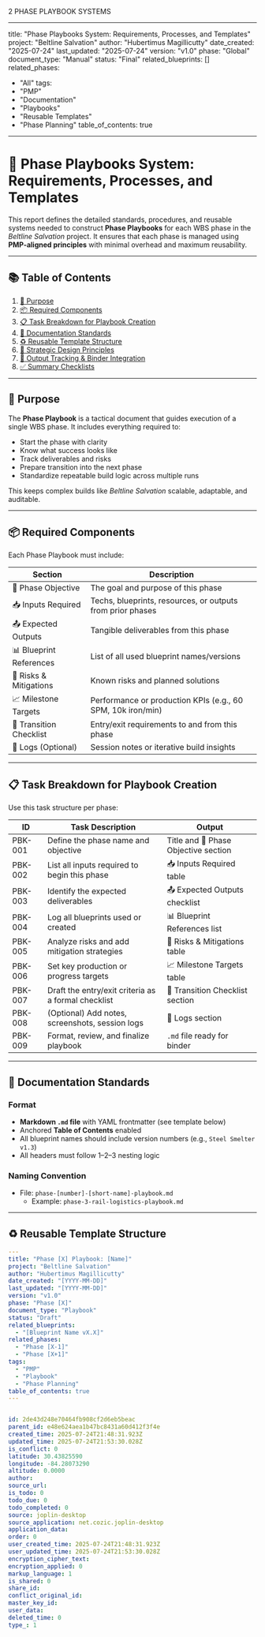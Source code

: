 2 PHASE PLAYBOOK SYSTEMS

---
title: "Phase Playbooks System: Requirements, Processes, and Templates"
project: "Beltline Salvation"
author: "Hubertimus Magillicutty"
date_created: "2025-07-24"
last_updated: "2025-07-24"
version: "v1.0"
phase: "Global"
document_type: "Manual"
status: "Final"
related_blueprints: []
related_phases:
  - "All"
tags:
  - "PMP"
  - "Documentation"
  - "Playbooks"
  - "Reusable Templates"
  - "Phase Planning"
table_of_contents: true
---

# 🔧 Phase Playbooks System: Requirements, Processes, and Templates

This report defines the detailed standards, procedures, and reusable systems needed to construct **Phase Playbooks** for each WBS phase in the *Beltline Salvation* project. It ensures that each phase is managed using **PMP-aligned principles** with minimal overhead and maximum reusability.

---

## 📚 Table of Contents

1. [🎯 Purpose](#-purpose)  
2. [📦 Required Components](#-required-components)  
3. [📋 Task Breakdown for Playbook Creation](#-task-breakdown-for-playbook-creation)  
4. [📐 Documentation Standards](#-documentation-standards)  
5. [♻️ Reusable Template Structure](#-reusable-template-structure)  
6. [🧠 Strategic Design Principles](#-strategic-design-principles)  
7. [📎 Output Tracking & Binder Integration](#-output-tracking--binder-integration)  
8. [✅ Summary Checklists](#-summary-checklists)

---

## 🎯 Purpose

The **Phase Playbook** is a tactical document that guides execution of a single WBS phase. It includes everything required to:

- Start the phase with clarity  
- Know what success looks like  
- Track deliverables and risks  
- Prepare transition into the next phase  
- Standardize repeatable build logic across multiple runs  

This keeps complex builds like *Beltline Salvation* scalable, adaptable, and auditable.

---

## 📦 Required Components

Each Phase Playbook must include:

| Section                    | Description                                                  |
|----------------------------|--------------------------------------------------------------|
| 🎯 Phase Objective         | The goal and purpose of this phase                           |
| 📥 Inputs Required         | Techs, blueprints, resources, or outputs from prior phases   |
| 📤 Expected Outputs        | Tangible deliverables from this phase                        |
| 📊 Blueprint References    | List of all used blueprint names/versions                    |
| 🧩 Risks & Mitigations     | Known risks and planned solutions                           |
| 📈 Milestone Targets       | Performance or production KPIs (e.g., 60 SPM, 10k iron/min)  |
| 🔁 Transition Checklist    | Entry/exit requirements to and from this phase               |
| 📝 Logs (Optional)         | Session notes or iterative build insights                    |

---

## 📋 Task Breakdown for Playbook Creation

Use this task structure per phase:

| ID      | Task Description                                      | Output                                |
|---------|--------------------------------------------------------|----------------------------------------|
| PBK-001 | Define the phase name and objective                    | Title and 🎯 Phase Objective section   |
| PBK-002 | List all inputs required to begin this phase           | 📥 Inputs Required table               |
| PBK-003 | Identify the expected deliverables                     | 📤 Expected Outputs checklist          |
| PBK-004 | Log all blueprints used or created                     | 📊 Blueprint References list           |
| PBK-005 | Analyze risks and add mitigation strategies            | 🧩 Risks & Mitigations table           |
| PBK-006 | Set key production or progress targets                 | 📈 Milestone Targets table             |
| PBK-007 | Draft the entry/exit criteria as a formal checklist    | 🔁 Transition Checklist section        |
| PBK-008 | (Optional) Add notes, screenshots, session logs        | 📝 Logs section                        |
| PBK-009 | Format, review, and finalize playbook                  | `.md` file ready for binder            |

---

## 📐 Documentation Standards

### Format

- **Markdown `.md` file** with YAML frontmatter (see template below)
- Anchored **Table of Contents** enabled
- All blueprint names should include version numbers (e.g., `Steel Smelter v1.3`)
- All headers must follow 1–2–3 nesting logic

### Naming Convention

- File: `phase-[number]-[short-name]-playbook.md`
  - Example: `phase-3-rail-logistics-playbook.md`

---

## ♻️ Reusable Template Structure

```yaml
---
title: "Phase [X] Playbook: [Name]"
project: "Beltline Salvation"
author: "Hubertimus Magillicutty"
date_created: "[YYYY-MM-DD]"
last_updated: "[YYYY-MM-DD]"
version: "v1.0"
phase: "Phase [X]"
document_type: "Playbook"
status: "Draft"
related_blueprints:
  - "[Blueprint Name vX.X]"
related_phases:
  - "Phase [X-1]"
  - "Phase [X+1]"
tags:
  - "PMP"
  - "Playbook"
  - "Phase Planning"
table_of_contents: true
---


id: 2de43d248e70464fb908cf2d6eb5beac
parent_id: e48e624aea1b47bc8431a60d412f3f4e
created_time: 2025-07-24T21:48:31.923Z
updated_time: 2025-07-24T21:53:30.028Z
is_conflict: 0
latitude: 30.43825590
longitude: -84.28073290
altitude: 0.0000
author: 
source_url: 
is_todo: 0
todo_due: 0
todo_completed: 0
source: joplin-desktop
source_application: net.cozic.joplin-desktop
application_data: 
order: 0
user_created_time: 2025-07-24T21:48:31.923Z
user_updated_time: 2025-07-24T21:53:30.028Z
encryption_cipher_text: 
encryption_applied: 0
markup_language: 1
is_shared: 0
share_id: 
conflict_original_id: 
master_key_id: 
user_data: 
deleted_time: 0
type_: 1
